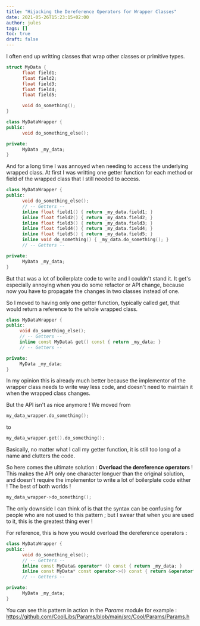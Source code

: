 ```yaml
---
title: "Hijacking the Dereference Operators for Wrapper Classes"
date: 2021-05-26T15:23:15+02:00
author: jules
tags: []
toc: true
draft: false
---
```


I often end up writting classes that wrap other classes or primitive types.

```cpp
struct MyData {
      float field1;
      float field2;
      float field3;
      float field4;
      float field5;

      void do_something();
}
```

```cpp
class MyDataWrapper {
public:
      void do_something_else();

private:
      MyData _my_data;
}
```

And for a long time I was annoyed when needing to access the underlying wrapped class. At first I was writting one getter function for each method or field of the wrapped class that I still needed to access.

```cpp
class MyDataWrapper {
public:
      void do_something_else();
      // -- Getters --
      inline float field1() { return _my_data.field1; }
      inline float field2() { return _my_data.field2; }
      inline float field3() { return _my_data.field3; }
      inline float field4() { return _my_data.field4; }
      inline float field5() { return _my_data.field5; }
      inline void do_something() { _my_data.do_something(); }
      // -- Getters --

private:
      MyData _my_data;
}
```

But that was a lot of boilerplate code to write and I couldn't stand it. It get's especially annoying when you do some refactor or API change, because now you have to propagate the changes in two classes instead of one.

 So I moved to having only one getter function, typically called *get*, that would return a reference to the whole wrapped class.

 ```cpp
class MyDataWrapper {
public:
      void do_something_else();
      // -- Getters --
      inline const MyData& get() const { return _my_data; }
      // -- Getters --

private:
      MyData _my_data;
}
```

In my opinion this is already much better because the implementor of the wrapper class needs to write way less code, and doesn't need to maintain it when the wrapped class changes.

But the API isn't as nice anymore ! We moved from

```cpp
my_data_wrapper.do_something();
```

to

```cpp
my_data_wrapper.get().do_something();
```

Basically, no matter what I call my getter function, it is still too long of a name and clutters the code.

So here comes the ultimate solution : **Overload the dereference operators** ! This makes the API only one character longuer than the original solution, and doesn't require the implementor to write a lot of boilerplate code either ! The best of both worlds !

```cpp
my_data_wrapper->do_something();
```

The only downside I can think of is that the syntax can be confusing for people who are not used to this pattern ; but I swear that when you are used to it, this is the greatest thing ever !

For reference, this is how you would overload the dereference operators :

```cpp
class MyDataWrapper {
public:
      void do_something_else();
      // -- Getters --
      inline const MyData& operator* () const { return _my_data; }
      inline const MyData* const operator->() const { return &operator*(); } // Reuse the implementation of operator*
      // -- Getters --

private:
      MyData _my_data;
}
```

You can see this pattern in action in the *Params* module for example : https://github.com/CoolLibs/Params/blob/main/src/Cool/Params/Params.h